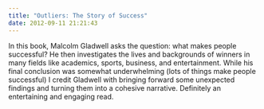 ```yaml
---
title: "Outliers: The Story of Success"
date: 2012-09-11 21:21:43
---
```


In this book, Malcolm Gladwell asks the question: what makes people successful? He then investigates the lives and backgrounds of winners in many fields like academics, sports, business, and entertainment. While his final conclusion was somewhat underwhelming (lots of things make people successful) I credit Gladwell with bringing forward some unexpected findings and turning them into a cohesive narrative. Definitely an entertaining and engaging read.
